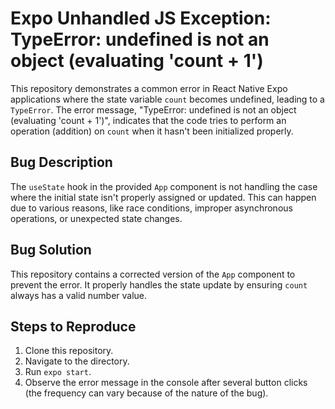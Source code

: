# Expo Unhandled JS Exception: TypeError: undefined is not an object (evaluating 'count + 1')

This repository demonstrates a common error in React Native Expo applications where the state variable `count` becomes undefined, leading to a `TypeError`. The error message, "TypeError: undefined is not an object (evaluating 'count + 1')", indicates that the code tries to perform an operation (addition) on `count` when it hasn't been initialized properly.

## Bug Description

The `useState` hook in the provided `App` component is not handling the case where the initial state isn't properly assigned or updated. This can happen due to various reasons, like race conditions, improper asynchronous operations, or unexpected state changes.

## Bug Solution

This repository contains a corrected version of the `App` component to prevent the error. It properly handles the state update by ensuring `count` always has a valid number value.

## Steps to Reproduce

1. Clone this repository.
2. Navigate to the directory.
3. Run `expo start`.
4. Observe the error message in the console after several button clicks (the frequency can vary because of the nature of the bug).